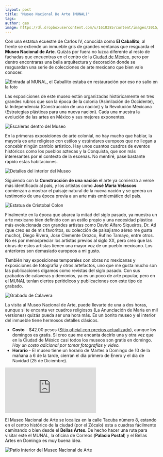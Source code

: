 ```yaml
---
layout: post
title: "Museo Nacional De Arte (MUNAL)"
tags: 
author: geo
image: https://dl.dropboxusercontent.com/u/1610385/content/images/2015/06/2014-10-05-12-12-25.jpg
---
```

Con una estatua ecuestre de Carlos IV, conocida como **El Caballito**, al frente se extiende un inmueble gris de grandes ventanas que resguarda el **Museo Nacional de Arte**. Quizás por fuera no luzca diferente al resto de fachadas que encuentras en el centro de la [Ciudad de México](/tag/df), pero por dentro encontraras una bella arquitectura y decoración donde se resguardan una serie de colecciones de arte mexicano que bien vale conocer.

![Entrada al MUNAL, el Caballito estaba en restauración por eso no salio en la foto](https://dl.dropboxusercontent.com/u/1610385/content/images/2015/06/2014-10-05-11-52-23.jpg)

Las exposiciones de este museo están organizadas históricamente en tres grandes rubros que son la época de la colonia (Asimilación de Occidente), la Independencia (Construcción de una nación) y la Revolución Mexicana (Estrategias plásticas para una nueva nación). Cada una muestra la evolución de las artes en México y sus mejores exponentes.

![Escaleras dentro del Museo](https://dl.dropboxusercontent.com/u/1610385/content/images/2015/06/2014-10-05-11-56-23.jpg)

En la primeras exposiciones de arte colonial, no hay mucho que hablar, la mayoría es arte religioso con estilos y estándares europeos que no llegan a concebir ningún cambio artístico. Hay unos cuantos cuadros de eventos históricos como los pueblos aztecas y la Conquista, que son más interesantes por el contexto de la escenas. No mentiré, pase bastante rápido estas habitaciones.

![Detalles del interior del Museo](https://dl.dropboxusercontent.com/u/1610385/content/images/2015/06/2014-10-05-12-17-49.jpg)

Siguiendo con la **Construcción de una nación** el arte ya comienza a verse más identificado al país, y los artistas como **José María Velascos** comienzan a mostrar el paisaje natural de la nueva nación y se genera un testimonio de una época previa a un arte más emblemático del país.

![Estatua de Cristobal Colon](https://dl.dropboxusercontent.com/u/1610385/content/images/2015/06/2014-10-05-12-02-02.jpg)

Finalmente en la época que abarca la mitad del siglo pasado, ya muestra un arte mexicano bien definido con un estilo propio y una necesidad plástica más evolucionada con grandes artistas como David Alfaro Siqueiros, Dr. Atl (que creo es de mis favoritos, su colección de paisajismo aéreo me gusta mucho), Diego Rivera, Jose Clemente Orozco, Rufino Tamayo, entre otros. No es por menospreciar los artistas previos al siglo XX, pero creo que las obras de estos artistas tienen una mayor voz de un pueblo mexicano. Los anteriores son demasiado europeos a mi gusto.

También hay exposiciones temporales con obras no mexicanas y exposiciones de fotografía y otros artefactos, uno que me gusta mucho son las publicaciones digamos como revistas del siglo pasado. Con sus grabados de calaveras y demonios, ya es un poco de arte popular, pero en el MUNAL tenían ciertos periódicos y publicaciones con este tipo de grabado.

![Grabado de Calavera](https://dl.dropboxusercontent.com/u/1610385/content/images/2015/06/2014-10-05-12-10-00.jpg)

La visita al Museo Nacional de Arte, puede llevarte de una a dos horas, aunque si te encanta ver cuadros religiosos (La Anunciación de María en mil versiones) quizás pueda ser una hora más. Es un bonito museo y el interior del inmueble tiene hermosos detalles clásicos.

* **Costo** - $42.00 pesos ([Sitio oficial con precios actualizado](http://munal.mx/)), aunque los domingos es gratis. Si creo que me encanta decirlo una y otra vez que en la Ciudad de México casi todos los museos son gratis en domingo. *Hay un costo adicional por tomar fotografías y video.*
* **Horario** - El museo tiene un horario de Martes a Domingo de 10 de la mañana a 6 de la tarde, cierran el día primero de Enero y el día de Navidad (25 de Diciembre).

<div class="embed-responsive embed-responsive-16by9">
<iframe src="https://www.google.com/maps/embed?pb=!1m18!1m12!1m3!1d3762.4449911611296!2d-99.139416!3d19.43637199999999!2m3!1f0!2f0!3f0!3m2!1i1024!2i768!4f13.1!3m3!1m2!1s0x85d200248453f8d1%3A0x5e67451bc487b600!2sMuseo+Nacional+De+Arte!5e0!3m2!1sen!2s!4v1434148995119" class="embed-responsive-item" frameborder="0" style="border:0"></iframe>
</div>

El Museo Nacional de Arte se localiza en la calle Tacuba número 8, estando en el centro histórico de la ciudad (por el Zócalo) esta a cuadras fácilmente caminando o bien desde el **Bellas Artes**. De hecho hacer una ruta para visitar este el MUNAL, la oficina de Correos (**Palacio Postal**) y el Bellas Artes en Domingo es muy buena idea.

![Patio interior del Museo Nacional de Arte](https://dl.dropboxusercontent.com/u/1610385/content/images/2015/06/2014-10-05-12-05-50.jpg)
